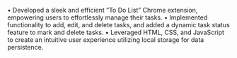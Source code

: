 • Developed a sleek and efficient ”To Do List” Chrome extension, empowering users to effortlessly manage their tasks.
• Implemented functionality to add, edit, and delete tasks, and added a dynamic task status feature to mark and delete tasks.
• Leveraged HTML, CSS, and JavaScript to create an intuitive user experience utilizing local storage for data persistence.
